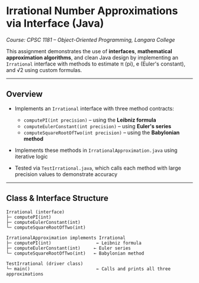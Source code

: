 # Irrational Number Approximations via Interface (Java)
*Course: CPSC 1181 – Object-Oriented Programming, Langara College*

This assignment demonstrates the use of **interfaces**, **mathematical approximation algorithms**, 
and clean Java design by implementing an `Irrational` interface with methods to estimate π (pi), 
e (Euler's constant), and √2 using custom formulas.

---

## Overview

- Implements an `Irrational` interface with three method contracts:
  - `computePI(int precision)` – using the **Leibniz formula**
  - `computeEulerConstant(int precision)` – using **Euler's series**
  - `computeSquareRootOfTwo(int precision)` – using the **Babylonian method**

- Implements these methods in `IrrationalApproximation.java` using iterative logic

- Tested via `TestIrrational.java`, which calls each method with large precision values to demonstrate accuracy

---

## Class & Interface Structure

```text
Irrational (interface)
├─ computePI(int)
├─ computeEulerConstant(int)
└─ computeSquareRootOfTwo(int)

IrrationalApproximation implements Irrational
├─ computePI(int)                 ← Leibniz formula
├─ computeEulerConstant(int)     ← Euler series
└─ computeSquareRootOfTwo(int)   ← Babylonian method

TestIrrational (driver class)
└─ main()                         ← Calls and prints all three approximations
